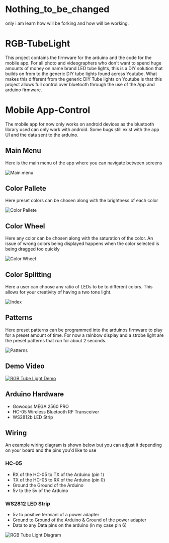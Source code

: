 # Nothing_to_be_changed
only i am learn how will be forking and how will be working.

# RGB-TubeLight

This project contains the firmware for the arduino and the code for the mobile app. For all photo and videographers who don't want to spend huge amounts of money on name brand LED tube lights, this is a DIY solution that builds on from to the generic DIY tube lights found across Youtube. What makes this different from the generic DIY Tube lights on Youtube is that this project allows full control over bluetooth through the use of the App and arduino firmware.

# Mobile App-Control
The mobile app for now only works on android devices as the bluetooth library used can only work with android. Some bugs still exist with the app UI and the data sent to the arduino.

## Main Menu
Here is the main menu of the app where you can navigate between screens

![Main menu](https://user-images.githubusercontent.com/79487120/139559612-a35fcad9-84f3-4c8f-9de9-8f1574a5f463.png)

## Color Pallete
Here preset colors can be chosen along with the brightness of each color 

![Color Pallete](https://user-images.githubusercontent.com/79487120/139559635-af2c8b21-bf5f-4fd4-b2b4-f20ea60574e9.png)

## Color Wheel
Here any color can be chosen along with the saturation of the color. An issue of wrong colors being displayed happens when the color selected is being dragged too quickly

![Color Wheel](https://user-images.githubusercontent.com/79487120/139559661-ddf1b889-c9e5-4946-8173-198a513c19f6.png)

## Color Splitting
Here a user can choose any ratio of LEDs to be to different colors. This allows for your creativity of having a two tone light.

![Index](https://user-images.githubusercontent.com/79487120/139559686-1447a5a6-f86c-4904-9f57-16c07ee6febf.png)

## Patterns
Here preset patterns can be programmed into the arduinos firmware to play for a preset amount of time. For now a rainbow display and a strobe light are the preset patterns that run for about 2 seconds.

![Patterns](https://user-images.githubusercontent.com/79487120/139559717-9f86ccce-7d96-44e4-a009-4fc43c1680c7.png)

## Demo Video

[![RGB Tube Light Demo](https://user-images.githubusercontent.com/79487120/138844441-968c4a0c-b5c8-4adb-be39-7ccad97239d4.png)](https://youtu.be/ndP7aVbPUag)

## Arduino Hardware

- Gowoops MEGA 2560 PRO
- HC-05 Wireless Bluetooth RF Transceiver
- WS2812b LED Strip 

## Wiring
An example wiring diagram is shown below but you can adjust it depending on your board and the pins you'd like to use
### HC-05
- RX of the HC-05 to TX of the Arduino (pin 1)
- TX of the HC-05 to RX of the Arduino (pin 0)
- Ground the Ground of the Arduino
- 5v to the 5v of the Arduino
### WS2812 LED Strip
- 5v to positive termianl of a power adapter
- Ground to Ground of the Arduino & Ground of the power adapter
- Data to any Data pins on the arduino (in my case pin 6)

![RGB Tube Light Diagram](https://user-images.githubusercontent.com/79487120/138625282-659dbf73-507c-4b82-818b-f806f1851a49.png)






